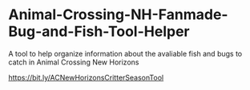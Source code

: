 # Animal-Crossing-NH-Fanmade-Bug-and-Fish-Tool-Helper
A tool to help organize information about the avaliable fish and bugs to catch in Animal Crossing New Horizons

https://bit.ly/ACNewHorizonsCritterSeasonTool
